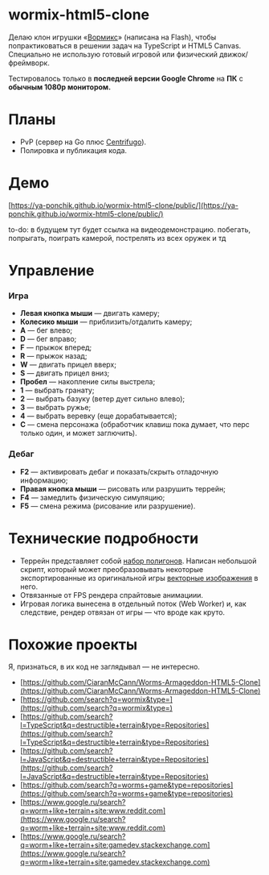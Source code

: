 # wormix-html5-clone

Делаю клон игрушки «[Вормикс](https://web.archive.org/web/20220331113455/https://wormix.fandom.com/ru/wiki/%D0%98%D0%B3%D1%80%D0%B0_%D0%92%D0%BE%D1%80%D0%BC%D0%B8%D0%BA%D1%81)» (написана на Flash), чтобы попрактиковаться в решении задач на TypeScript и HTML5 Canvas. Специально не использую готовый игровой или физический движок/фреймворк.

Тестировалось только в **последней версии Google Chrome** на **ПК** с **обычным 1080p монитором.**

# Планы

- PvP (сервер на Go плюс [Centrifugo](https://centrifugal.dev/)).
- Полировка и публикация кода.

# Демо

[https://ya-ponchik.github.io/wormix-html5-clone/public/](https://ya-ponchik.github.io/wormix-html5-clone/public/)

to-do: в будущем тут будет ссылка на видеодемонстрацию. побегать, попрыгать, поиграть камерой, пострелять из всех оружек и тд

# Управление

### Игра

- **Левая кнопка мыши** — двигать камеру;
- **Колесико мыши** — приблизить/отдалить камеру;
- **A** — бег влево;
- **D** — бег вправо;
- **F** — прыжок вперед;
- **R** — прыжок назад;
- **W** — двигать прицел вверх;
- **S** — двигать прицел вниз;
- **Пробел** — накопление силы выстрела;
- **1** — выбрать гранату;
- **2** — выбрать базуку (ветер дует сильно влево);
- **3** — выбрать ружье;
- **4** — выбрать веревку (еще дорабатывается);
- **C** — смена персонажа (обработчик клавиш пока думает, что перс только один, и может заглючить).

### Дебаг

- **F2** — активировать дебаг и показать/скрыть отладочную информацию;
- **Правая кнопка мыши** — рисовать или разрушить террейн;
- **F4** — замедлить физическую симуляцию;
- **F5** — смена режима (рисование или разрушение).

# Технические подробности

- Террейн представляет собой [набор полигонов](https://github.com/ya-ponchik/wormix-html5-clone/blob/main/public/villianBase.json). Написан небольшой скрипт, который может преобразовывать некоторые экспортированные из оригинальной игры [векторные изображения](https://raw.githubusercontent.com/ya-ponchik/wormix-html5-clone/main/public/wormix/levels/treesRewamp/ground.svg) в него.
- Отвязанные от FPS рендера спрайтовые анимациии.
- Игровая логика вынесена в отдельный поток (Web Worker) и, как следствие, рендер отвязан от игры — что вроде как круто.

# Похожие проекты
Я, признаться, в их код не заглядывал — не интересно.

- [https://github.com/CiaranMcCann/Worms-Armageddon-HTML5-Clone](https://github.com/CiaranMcCann/Worms-Armageddon-HTML5-Clone)
- [https://github.com/search?q=wormix&type=](https://github.com/search?q=wormix&type=)
- [https://github.com/search?l=TypeScript&q=destructible+terrain&type=Repositories](https://github.com/search?l=TypeScript&q=destructible+terrain&type=Repositories)
- [https://github.com/search?l=JavaScript&q=destructible+terrain&type=Repositories](https://github.com/search?l=JavaScript&q=destructible+terrain&type=Repositories)
- [https://github.com/search?q=worms+game&type=repositories](https://github.com/search?q=worms+game&type=repositories)
- [https://www.google.ru/search?q=worm+like+terrain+site:www.reddit.com](https://www.google.ru/search?q=worm+like+terrain+site:www.reddit.com)
- [https://www.google.ru/search?q=worm+like+terrain+site:gamedev.stackexchange.com](https://www.google.ru/search?q=worm+like+terrain+site:gamedev.stackexchange.com)
